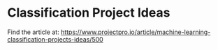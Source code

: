 # Classification Project Ideas

Find the article at: 
https://www.projectpro.io/article/machine-learning-classification-projects-ideas/500